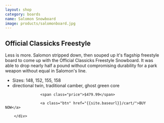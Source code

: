 ```yaml
---
layout: shop
category: boards
name: Salomon Snowboard
image: products/salomonboard.jpg
---
```



<div class="media-body">
         	<h2 class="title">Official Classicks Freestyle</h2>
							<p> Less is more. Salomon stripped down, then souped up it's flagship freestyle board to come up with the Official Classicks Freestyle Snowboard. It was able to drop nearly half a pound without compromising durability for a park weapon without equal in Salomon's line.</p>
					<ul class="features">
						<li>Sizes: 148, 152, 155, 158</li>
						<li> directional twin, traditional camber, ghost green core</li>
          </ul>
				
					<span class="price">$479.99</span>
					
					<a class="btn" href="{{site.baseurl}}/cart/">BUY NOW</a> 
     
        </div>